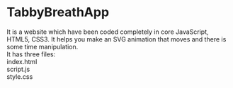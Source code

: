 # TabbyBreathApp
It is a website which have been coded completely in core JavaScript, HTML5, CSS3. It helps you make an SVG animation that moves and there is some time manipulation.<br />
It has three files: <br />index.html <br />script.js <br />style.css

